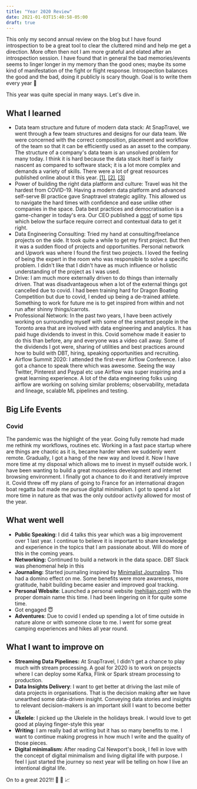 ```yaml
---
title: "Year 2020 Review"
date: 2021-01-03T15:40:58-05:00
draft: true
---
```


This only my second annual review on the blog but I have found introspection to be a great tool to clear the cluttered mind and help me get a direction. More often then not I am more grateful and elated after an introspection session. I have found that in general the bad memories/events seems to linger longer in my memory than the good ones; maybe its some kind of manifestation of the fight or flight response.  Introspection balances the good and the bad, doing it publicly is scary though. Goal is to write them every year 🙂 

This year was quite special in many ways. Let's dive in.

## What I learned

 

- Data team structure and future of modern data stack: At SnapTravel, we went through a few team structures and designs for our data team. We were concerned with the correct composition, placement and workflow of the team so that it can be efficiently used as an asset to the company. The structure of a company's data team is an unsolved problem for many today. I think it is hard because the data stack itself is fairly nascent as compared to software stack; it is a lot more complex and demands a variety of skills. There were a lot of great resources published online about it this year. [[1]](https://www.getdbt.com/coalesce/agenda/how-to-structure-a-data-team), [[2]](https://medium.com/@djpardis/models-for-integrating-data-science-teams-within-organizations-7c5afa032ebd), [[3]](https://www.dataengineeringpodcast.com/data-teams-book-episode-162/)
- Power of building the right data platform and culture: Travel was hit the hardest from COVID-19. Having a modern data platform and advanced self-serve BI practice gave Snaptravel strategic agility. This allowed us to navigate the hard times with confidence and ease unlike other companies in the space. Data best practices and democratisation is a game-changer in today's era. Our CEO published a [post](https://medium.com/snaptravel/from-burning-millions-to-profitability-and-back-to-growth-in-60-days-b1702cd2631c) of some tips which below the surface require correct and contextual data to get it right.
- Data Engineering Consulting: Tried my hand at consulting/freelance projects on the side. It took quite a while to get my first project. But then it was a sudden flood of projects and opportunities. Personal network and Upwork was where I found the first two projects. I loved the feeling of being the expert in the room who was responsible to solve a specific problem. I didn't like that I didn't have as much influence or holistic understanding of the project as I was used.
- Drive: I am much more externally driven to do things than internally driven. That was disadvantageous when a lot of the external things got cancelled due to covid. I had been training hard for Dragon Boating Competition but due to covid, I ended up being a de-trained athlete. Something to work for future me is to get inspired from within and not run after shinny things/carrots.
- Professional Network: In the past two years, I have been actively working on surrounding myself with some of the smartest people in the Toronto area that are involved with data engineering and analytics. It has paid huge dividends to invest in this. Covid somehow made it easier to do this than before, any and everyone was a video call away. Some of the dividends I got were, sharing of utilities and best practices around how to build with DBT, hiring, speaking opportunities and recruiting.
- Airflow Summit 2020: I attended the first-ever Airflow Conference. I also got a chance to speak there which was awesome. Seeing the way Twitter, Pinterest and Paypal etc use Airflow was super inspiring and a great learning experience. A lot of the data engineering folks using airflow are working on solving similar problems; observability, metadata and lineage, scalable ML pipelines and testing.

## Big Life Events

### Covid

The pandemic was the highlight of the year. Going fully remote had made me rethink my workflows, routines etc. Working in a fast pace startup where are things are chaotic as it is, became harder when we suddenly went remote. Gradually, I got a hang of the new way and loved it. Now I have more time at my disposal which allows me to invest in myself outside work. I have been wanting to build a great mouseless development and internet browsing environment. I finally got a chance to do it and iteratively improve it. Covid threw off my plans of going to France for an international dragon boat regatta but made me pursue digital minimalism. I got to spend a lot more time in nature as that was the only outdoor activity allowed for most of the year.

## What went well

- **Public Speaking**: I did 4 talks this year which was a big improvement over 1 last year. I continue to believe it is important to share knowledge and experience in the topics that I am passionate about. Will do more of this in the coming years.
- **Networking:** Continued to build a network in the data space. DBT Slack was phenomenal help in this
- **Journaling:** Started journaling inspired by [Minimalist Journaling](https://medium.com/better-humans/draft-how-to-hack-your-brain-to-achieve-consistency-that-lasts-7f5fdc520d28). This had a domino effect on me. Some benefits were more awareness, more gratitude, habit building became easier and improved goal tracking.
- **Personal Website**: Launched a personal website ([nehiljain.com](https://nehiljain.com)) with the proper domain name this time. I had been lingering on it for quite some time.
- Got engaged 😇
- **Adventures**: Due to covid I ended up spending a lot of time outside in nature alone or with someone close to me. I went for some great camping experiences and hikes all year round.

## What I want to improve on

- **Streaming Data Pipelines:** At SnapTravel, I didn't get a chance to play much with stream processing. A goal for 2020 is to work on projects where I can deploy some Kafka, Flink or Spark stream processing to production.
- **Data Insights Delivery**: I want to get better at driving the last mile of data projects in organisations. That is the decision making after we have unearthed some data-driven insight. Conveying data stories and insights to relevant decision-makers is an important skill I want to become better at.
- **Ukelele**: I picked up the Ukelele in the holidays break. I would love to get good at playing finger-style this year
- **Writing**: I am really bad at writing but it has so many benefits to me. I want to continue making progress in how much I write and the quality of those pieces.
- **Digital minimalism:** After reading Cal Newport's book, I fell in love with the concept of digital minimalism and living digital life with purpose. I feel I just started the journey so next year will be telling on how I live an intentional digital life.

On to a great 2021!! 🎉  🚀  📈
